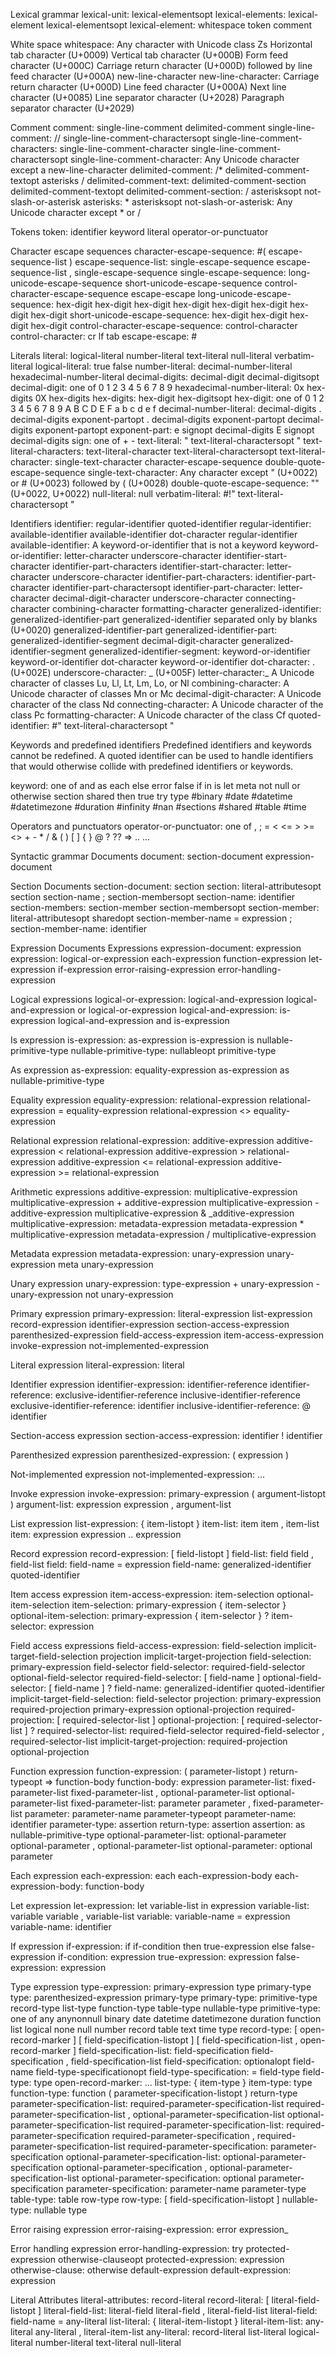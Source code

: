 Lexical grammar
lexical-unit:
      lexical-elementsopt
lexical-elements:
      lexical-element lexical-elementsopt
lexical-element:
      whitespace
      token comment

White space
whitespace:
      Any character with Unicode class Zs
      Horizontal tab character (U+0009)
      Vertical tab character (U+000B)
      Form feed character (U+000C)
      Carriage return character (U+000D) followed by line feed character (U+000A)       new-line-character
new-line-character:
      Carriage return character (U+000D)
      Line feed character (U+000A)
      Next line character (U+0085)
      Line separator character (U+2028)
      Paragraph separator character (U+2029)

Comment
comment:
      single-line-comment
      delimited-comment
single-line-comment:
      // single-line-comment-charactersopt
single-line-comment-characters:
      single-line-comment-character single-line-comment-charactersopt
single-line-comment-character:
      Any Unicode character except a new-line-character
delimited-comment:
      /* delimited-comment-textopt asterisks /
delimited-comment-text:
      delimited-comment-section delimited-comment-textopt
delimited-comment-section:
      /
      asterisksopt not-slash-or-asterisk
asterisks:
      * asterisksopt
not-slash-or-asterisk:
      Any Unicode character except * or /

Tokens
token:
      identifier
      keyword
      literal
      operator-or-punctuator

Character escape sequences
character-escape-sequence:
      #( escape-sequence-list )
escape-sequence-list:
      single-escape-sequence
      escape-sequence-list , single-escape-sequence
single-escape-sequence:
      long-unicode-escape-sequence
      short-unicode-escape-sequence
      control-character-escape-sequence
      escape-escape
long-unicode-escape-sequence:
      hex-digit hex-digit hex-digit hex-digit hex-digit hex-digit hex-digit hex-digit
short-unicode-escape-sequence:
      hex-digit hex-digit hex-digit hex-digit
control-character-escape-sequence:
      control-character
control-character:
      cr
      lf
      tab
escape-escape:
      #

Literals
literal:
      logical-literal
      number-literal
      text-literal
      null-literal
      verbatim-literal
logical-literal:
      true
      false
number-literal:
      decimal-number-literal
      hexadecimal-number-literal
decimal-digits:
      decimal-digit decimal-digitsopt
decimal-digit: one of
      0 1 2 3 4 5 6 7 8 9
hexadecimal-number-literal:
      0x hex-digits
      0X hex-digits
hex-digits:
      hex-digit hex-digitsopt
hex-digit: one of
      0 1 2 3 4 5 6 7 8 9 A B C D E F a b c d e f
decimal-number-literal:
      decimal-digits . decimal-digits exponent-partopt
      . decimal-digits exponent-partopt
      decimal-digits exponent-partopt
exponent-part:
      e signopt decimal-digits
      E signopt decimal-digits
sign: one of
      + -
text-literal:
      " text-literal-charactersopt "
text-literal-characters:
      text-literal-character text-literal-charactersopt
text-literal-character:
      single-text-character
      character-escape-sequence
      double-quote-escape-sequence
single-text-character:
      Any character except " (U+0022) or # (U+0023) followed by ( (U+0028)
double-quote-escape-sequence:
      "" (U+0022, U+0022)
null-literal:
      null
verbatim-literal:
      #!" text-literal-charactersopt "

Identifiers
identifier:
      regular-identifier
      quoted-identifier
regular-identifier:
      available-identifier
      available-identifier dot-character regular-identifier
available-identifier:
      A keyword-or-identifier that is not a keyword
keyword-or-identifier:
      letter-character
      underscore-character
      identifier-start-character identifier-part-characters
identifier-start-character:
      letter-character
      underscore-character
identifier-part-characters:
      identifier-part-character identifier-part-charactersopt
identifier-part-character:
      letter-character
      decimal-digit-character
      underscore-character
      connecting-character
      combining-character
      formatting-character
generalized-identifier:
      generalized-identifier-part
      generalized-identifier separated only by blanks (U+0020) generalized-identifier-part
generalized-identifier-part:
      generalized-identifier-segment
      decimal-digit-character generalized-identifier-segment
generalized-identifier-segment:
      keyword-or-identifier
      keyword-or-identifier dot-character keyword-or-identifier
dot-character:
      . (U+002E)
underscore-character:
      _ (U+005F)
letter-character:_
      A Unicode character of classes Lu, Ll, Lt, Lm, Lo, or Nl
combining-character:
      A Unicode character of classes Mn or Mc
decimal-digit-character:
      A Unicode character of the class Nd
connecting-character:
      A Unicode character of the class Pc
formatting-character:
      A Unicode character of the class Cf
quoted-identifier:
      #" text-literal-charactersopt "

Keywords and predefined identifiers
Predefined identifiers and keywords cannot be redefined. A quoted identifier can be used to handle identifiers that would otherwise collide with predefined identifiers or keywords.

keyword: one of
      and as each else error false if in is let meta not null or otherwise
      section shared then true try type #binary #date #datetime
      #datetimezone #duration #infinity #nan #sections #shared #table #time

Operators and punctuators
operator-or-punctuator: one of
      , ; = < <= > >= <> + - * / & ( ) [ ] { } @ ? ?? => .. ...

Syntactic grammar
Documents
document:
      section-document
      expression-document

Section Documents
section-document:
      section
section:
      literal-attributesopt section section-name ; section-membersopt
section-name:
      identifier
section-members:
      section-member section-membersopt
section-member:
      literal-attributesopt sharedopt section-member-name = expression ;
section-member-name:
      identifier

Expression Documents
Expressions
expression-document:
      expression
expression:
      logical-or-expression
      each-expression
      function-expression
      let-expression
      if-expression
      error-raising-expression
      error-handling-expression

Logical expressions
logical-or-expression:
      logical-and-expression
      logical-and-expression or logical-or-expression
logical-and-expression:
      is-expression
      logical-and-expression and is-expression

Is expression
is-expression:
      as-expression
      is-expression is nullable-primitive-type
nullable-primitive-type:
      nullableopt primitive-type

As expression
as-expression:
      equality-expression
      as-expression as nullable-primitive-type

Equality expression
equality-expression:
      relational-expression
      relational-expression = equality-expression
      relational-expression <> equality-expression

Relational expression
relational-expression:
      additive-expression
      additive-expression < relational-expression
      additive-expression > relational-expression
      additive-expression <= relational-expression
      additive-expression >= relational-expression

Arithmetic expressions
additive-expression:
      multiplicative-expression
      multiplicative-expression + additive-expression
      multiplicative-expression - additive-expression
      multiplicative-expression & _additive-expression
multiplicative-expression:
      metadata-expression
      metadata-expression * multiplicative-expression
      metadata-expression / multiplicative-expression

Metadata expression
metadata-expression:
      unary-expression
      unary-expression meta unary-expression

Unary expression
unary-expression:
      type-expression
      + unary-expression
      - unary-expression
      not unary-expression

Primary expression
primary-expression:
      literal-expression
      list-expression
      record-expression
      identifier-expression
      section-access-expression
      parenthesized-expression
      field-access-expression
      item-access-expression
      invoke-expression
      not-implemented-expression

Literal expression
literal-expression:
      literal

Identifier expression
identifier-expression:
      identifier-reference
identifier-reference:
      exclusive-identifier-reference
      inclusive-identifier-reference
exclusive-identifier-reference:
      identifier
inclusive-identifier-reference:
      @ identifier

Section-access expression
section-access-expression:
      identifier ! identifier

Parenthesized expression
parenthesized-expression:
      ( expression )

Not-implemented expression
not-implemented-expression:
      ...

Invoke expression
invoke-expression:
      primary-expression ( argument-listopt )
argument-list:
      expression
      expression , argument-list

List expression
list-expression:
      { item-listopt }
item-list:
      item
      item , item-list
item:
      expression
      expression .. expression

Record expression
record-expression:
      [ field-listopt ]
field-list:
      field
      field , field-list
field:
      field-name = expression
field-name:
      generalized-identifier
      quoted-identifier

Item access expression
item-access-expression:
      item-selection
      optional-item-selection
item-selection:
      primary-expression { item-selector }
optional-item-selection:
      primary-expression { item-selector } ?
item-selector:
      expression

Field access expressions
field-access-expression:
      field-selection
      implicit-target-field-selection
      projection
      implicit-target-projection
field-selection:
      primary-expression field-selector
field-selector:
      required-field-selector
      optional-field-selector
required-field-selector:
      [ field-name ]
optional-field-selector:
      [ field-name ] ?
field-name:
      generalized-identifier
      quoted-identifier
implicit-target-field-selection:
      field-selector
projection:
      primary-expression required-projection
      primary-expression optional-projection
required-projection:
      [ required-selector-list ]
optional-projection:
      [ required-selector-list ] ?
required-selector-list:
      required-field-selector
      required-field-selector , required-selector-list
implicit-target-projection:
      required-projection
      optional-projection

Function expression
function-expression:
      ( parameter-listopt ) return-typeopt => function-body
function-body:
      expression
parameter-list:
      fixed-parameter-list
      fixed-parameter-list , optional-parameter-list
      optional-parameter-list
fixed-parameter-list:
      parameter
      parameter , fixed-parameter-list
parameter:
      parameter-name parameter-typeopt
parameter-name:
      identifier
parameter-type:
      assertion
return-type:
      assertion
assertion:
      as nullable-primitive-type
optional-parameter-list:
      optional-parameter
      optional-parameter , optional-parameter-list
optional-parameter:
      optional parameter

Each expression
each-expression:
      each each-expression-body
each-expression-body:
      function-body

Let expression
let-expression:
      let variable-list in expression
variable-list:
      variable
      variable , variable-list
variable:
      variable-name = expression
variable-name:
      identifier

If expression
if-expression:
      if if-condition then true-expression else false-expression
if-condition:
      expression
true-expression:
      expression
false-expression:
      expression

Type expression
type-expression:
      primary-expression
      type primary-type
type:
      parenthesized-expression
      primary-type
primary-type:
      primitive-type
      record-type
      list-type
      function-type
      table-type
      nullable-type
primitive-type: one of
      any anynonnull binary date datetime datetimezone duration function
      list logical none null number record table text time type
record-type:
      [ open-record-marker ]
      [ field-specification-listopt ]
      [ field-specification-list , open-record-marker ]
field-specification-list:
      field-specification
      field-specification , field-specification-list
field-specification:
      optionalopt field-name field-type-specificationopt
field-type-specification:
      = field-type
field-type:
      type
open-record-marker:
      ...
list-type:
      { item-type }
item-type:
      type
function-type:
      function ( parameter-specification-listopt ) return-type
parameter-specification-list:
      required-parameter-specification-list
      required-parameter-specification-list , optional-parameter-specification-list
      optional-parameter-specification-list
required-parameter-specification-list:
      required-parameter-specification
      required-parameter-specification , required-parameter-specification-list
required-parameter-specification:
      parameter-specification
optional-parameter-specification-list:
      optional-parameter-specification
      optional-parameter-specification , optional-parameter-specification-list
optional-parameter-specification:
      optional parameter-specification
parameter-specification:
      parameter-name parameter-type
table-type:
      table row-type
row-type:
      [ field-specification-listopt ]
nullable-type:
      nullable type

Error raising expression
error-raising-expression:
      error expression_

Error handling expression
error-handling-expression:
      try protected-expression otherwise-clauseopt
protected-expression:
      expression
otherwise-clause:
      otherwise default-expression
default-expression:
      expression

Literal Attributes
literal-attributes:
      record-literal
record-literal:
      [ literal-field-listopt ]
literal-field-list:
      literal-field
      literal-field , literal-field-list
literal-field:
      field-name = any-literal
list-literal:
      { literal-item-listopt }
literal-item-list:
      any-literal
      any-literal , literal-item-list
any-literal:
      record-literal
      list-literal
      logical-literal
      number-literal
      text-literal
      null-literal

